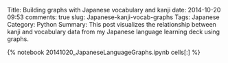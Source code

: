 ﻿Title: Building graphs with Japanese vocabulary and kanji
date: 2014-10-20 09:53
comments: true
slug: Japanese-kanji-vocab-graphs
Tags: Japanese
Category: Python
Summary: This post visualizes the relationship between kanji and vocabulary data from my Japanese language learning deck using graphs.

{% notebook 20141020_JapaneseLanguageGraphs.ipynb cells[:] %}

